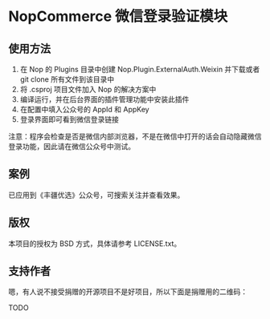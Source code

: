 # NopCommerce 微信登录验证模块 #

## 使用方法

1. 在 Nop 的 Plugins 目录中创建 Nop.Plugin.ExternalAuth.Weixin 并下载或者 git clone 所有文件到该目录中
2. 将 .csproj 项目文件加入 Nop 的解决方案中
3. 编译运行，并在后台界面的插件管理功能中安装此插件
4. 在配置中填入公众号的 AppId 和 AppKey
5. 登录界面即可看到微信登录链接

注意：程序会检查是否是微信内部浏览器，不是在微信中打开的话会自动隐藏微信登录功能，因此请在微信公众号中测试。

## 案例

已应用到《丰疆优选》公众号，可搜索关注并查看效果。

## 版权

本项目的授权为 BSD 方式，具体请参考 LICENSE.txt。

## 支持作者

嗯，有人说不接受捐赠的开源项目不是好项目，所以下面是捐赠用的二维码：

TODO
